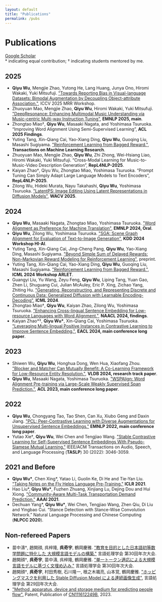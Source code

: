 ```yaml
---
layout: default
title: "Publications"
permalink: /pubs
---
```


# Publications
[Google Scholar](https://scholar.google.com/citations?user=oDn0AnwAAAAJ) \
\* indicating equal contribution; † indicating students mentored by me.
## 2025
* **Qiyu Wu**, Mengjie Zhao, Yutong He, Lang Huang, Junya Ono, Hiromi Wakaki, Yuki Mitsufuji. ["Towards Reporting Bias in Visual-language Datasets: Bimodal Augmentation by Decoupling Object-attribute Association."](https://arxiv.org/abs/2310.01330), ICCV 2025 MRR Workshop.
* Zhuoyuan Mao, Mengjie Zhao, **Qiyu Wu**, Hiromi Wakaki, Yuki Mitsufuji. ["DeepResonance: Enhancing Multimodal Music Understanding via Music-centric Multi-way Instruction Tuning"](https://arxiv.org/pdf/2502.12623), **EMNLP 2025, main**.
* Zhongtao Miao†, **Qiyu Wu**, Masaaki Nagata, and Yoshimasa Tsuruoka. “Improving Word Alignment Using Semi-Supervised Learning”, **ACL 2025 Findings**.
* Yuting Tang, Xin-Qiang Cai, Yao-Xiang Ding, **Qiyu Wu**, Guoqing Liu, Masashi Sugiyama. ["Reinforcement Learning from Bagged Reward."](https://openreview.net/forum?id=bXUipBbZDA), **Transactions on Machine Learning Research**.
* Zhuoyuan Mao, Mengjie Zhao, **Qiyu Wu**, Zhi Zhong, Wei-Hsiang Liao, Hiromi Wakaki, Yuki Mitsufuji. “Cross-Modal Learning for Music-to-Music-Video Description Generation”, **RepL4NLP-2025**.
* Kaiyan Zhao†, Qiyu Wu, Zhongtao Miao, Yoshimasa Tsuruoka. “Prompt Tuning Can Simply Adapt Large Language Models to Text Encoders”, **RepL4NLP-2025**.
* Zilong Wu, Hideki Murata, Nayu Takahashi, **Qiyu Wu**, Yoshimasa Tsuruoka. ["LatentPS: Image Editing Using Latent Representations in Diffusion Models"](https://openaccess.thecvf.com/content/WACV2025W/ImageQuality/papers/Wu_LatentPS_Image_Editing_Using_Latent_Representations_in_Diffusion_Models_WACVW_2025_paper.pdf), **WACV 2025**.

## 2024
* **Qiyu Wu**, Masaaki Nagata, Zhongtao Miao, Yoshimasa Tsuruoka. ["Word Alignment as Preference for Machine Translation"](https://arxiv.org/abs/2405.09223), **EMNLP 2024, Oral**.
* **Qiyu Wu**, Zilong Wu, Yoshimasa Tsuruoka. ["SGA: Scene Graph Alignment for Evaluation of Text-to-Image Generation"](https://human-interpretable-ai.github.io/assets/pdf/10_SGA_Scene_Graph_Alignment_f.pdf), **KDD 2024 Workshop HI-AI**.
* Yuting Tang, Xin-Qiang Cai, Jing-Cheng Pang, **Qiyu Wu**, Yao-Xiang Ding, Masashi Sugiyama. ["Beyond Simple Sum of Delayed Rewards: Non-Markovian Reward Modeling for Reinforcement Learning"](https://arxiv.org/pdf/2410.20176), preprint.
* Yuting Tang, Xin-Qiang Cai, Yao-Xiang Ding, **Qiyu Wu**, Guoqing Liu, Masashi Sugiyama. ["Reinforcement Learning from Bagged Reward."](https://arxiv.org/pdf/2402.03771.pdf), **ICML 2024 Workshop ARLET**.
* Guangyi Liu, Yu Wang, Zeyu Feng, **Qiyu Wu**, Liping Tang, Yuan Gao, Zhen Li, Shuguang Cui, Julian McAuley, Eric P. Xing, Zichao Yang, Zhiting Hu. ["Generating, Reconstructing, and Representing Discrete and Continuous Data: Generalized Diffusion with Learnable Encoding-Decoding"](https://arxiv.org/abs/2402.19009), **ICML 2024**.
* Zhongtao Miao†, **Qiyu Wu**, Kaiyan Zhao, Zilong Wu, Yoshimasa Tsuruoka. ["Enhancing Cross-lingual Sentence Embedding for Low-resource Languages with Word Alignment."](https://aclanthology.org/2024.findings-naacl.204/), **NAACL 2024, findings**.
* Kaiyan Zhao*†, **Qiyu Wu\***, Xin-Qiang Cai, Yoshimasa Tsuruoka. ["Leveraging Multi-lingual Positive Instances in Contrastive Learning to Improve Sentence Embedding."](https://aclanthology.org/2024.eacl-long.59/), **EACL 2024, main conference long paper**.

## 2023
* Shiwen Wu, **Qiyu Wu**, Honghua Dong, Wen Hua, Xiaofang Zhou. ["Blocker and Matcher Can Mutually Benefit: A Co-Learning Framework for Low-Resource Entity Resolution."](https://dl.acm.org/doi/abs/10.14778/3632093.3632096), **VLDB 2024, research track paper**.
* **Qiyu Wu**, Masaaki Nagata, Yoshimasa Tsuruoka. ["WSPAlign: Word Alignment Pre-training via Large-Scale Weakly Supervised Span Prediction."](https://aclanthology.org/2023.acl-long.621/), **ACL 2023, main conference long paper**.
  
## 2022
* **Qiyu Wu**, Chongyang Tao, Tao Shen, Can Xu, Xiubo Geng and Daxin Jiang. ["PCL: Peer-Contrastive Learning with Diverse Augmentations for Unsupervised Sentence Embeddings."](https://aclanthology.org/2022.emnlp-main.826/) **EMNLP 2022, main conference long paper**.
* Yutao Xie†, **Qiyu Wu**, Wei Chen and Tengjiao Wang. ["Stable Contrastive Learning for Self-Supervised Sentence Embeddings With Pseudo-Siamese Mutual Learning."](https://ieeexplore.ieee.org/abstract/document/9872078?casa_token=WmOgzDOxdVsAAAAA:l3sdhPMn9YUyhoab5G-YPJeYmsVNbiyPx0lwh6kkZHR0D4Nk3wUTkNywY0k5YE0P70_9AxN4) IEEE/ACM Transactions on Audio, Speech, and Language Processing (**TASLP**) 30 (2022): 3046-3059.

## 2021 and Before
* **Qiyu Wu\***, Chen Xing*, Yatao Li, Guolin Ke, Di He and Tie-Yan Liu. ["Taking Notes on the Fly Helps Language Pre-Training."](https://openreview.net/forum?id=lU5Rs_wCweN) **ICLR 2021**.
* Hao Liu*, **Qiyu Wu\***, Fuzhen Zhuang, Xinjiang Lu, Dejing Dou and Hui Xiong. ["Community-Aware Multi-Task Transportation Demand Prediction."](https://ojs.aaai.org/index.php/AAAI/article/view/16107) **AAAI 2021**.
* Dechuan Yang\*, **Qiyu Wu\***, Wei Chen, Tengjiao Wang, Zhen Qiu, Di Liu and Yingbao Cui. “Stance Detection with Stance-Wise Convolution Network.” Natural Language Processing and Chinese Computing (**NLPCC 2020**).

## Non-refereed Papers
* 苗中濤†, 趙開顔, 呉梓隆, **呉奇宇**, 鶴岡慶雅. ["教育を目的とした日本語初等数学問題に特化した 大規模言語モデルの構築."](https://www.anlp.jp/proceedings/annual_meeting/2024/pdf_dir/P4-24.pdf) 言語処理学会 第30回年次大会.
* 趙開顔†, **呉奇宇**, 苗中濤, 呉梓隆, 鶴岡慶雅. ["単一トークン適応による大規模言語モデルに基づく文埋め込み."](https://www.anlp.jp/proceedings/annual_meeting/2024/pdf_dir/P1-26.pdf) 言語処理学会 第30回年次大会.
* 趙開顔†, **呉奇宇**, 村田秀樹, 石川隆一, 根之木颯亮, 山本覚, 鶴岡慶雅. ["ホッピングマスクを利用した Stable Diffusion Model による連続画像生成".](https://www.anlp.jp/proceedings/annual_meeting/2023/pdf_dir/Q9-1.pdf) 言語処理学会 第29回年次大会.
* ["Method, apparatus, device and storage medium for predicting people flow".](https://patents.google.com/patent/CN111612249B/en) Patent, Publication of [CN111612249B](https://patentimages.storage.googleapis.com/8d/97/b0/2fa5a0ca413683/CN111612249A.pdf), 2023.

